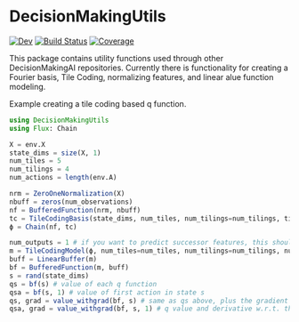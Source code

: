 # DecisionMakingUtils

<!--[![Stable](https://img.shields.io/badge/docs-stable-blue.svg)](https://DecisionMakingAI.github.io/DecisionMakingUtils.jl/stable)-->
[![Dev](https://img.shields.io/badge/docs-dev-blue.svg)](https://DecisionMakingAI.github.io/DecisionMakingUtils.jl/dev)
[![Build Status](https://github.com/DecisionMakingAI/DecisionMakingUtils.jl/workflows/CI/badge.svg)](https://github.com/DecisionMakingAI/DecisionMakingUtils.jl/actions)
[![Coverage](https://codecov.io/gh/DecisionMakingAI/DecisionMakingUtils.jl/branch/master/graph/badge.svg)](https://codecov.io/gh/DecisionMakingAI/DecisionMakingUtils.jl)


This package contains utility functions used through other DecisionMakingAI repositories. Currently there is functionality for creating a Fourier basis, Tile Coding, normalizing features, and linear alue function modeling. 

Example creating a tile coding based q function. 
```julia
using DecisionMakingUtils
using Flux: Chain

X = env.X  
state_dims = size(X, 1)
num_tiles = 5
num_tilings = 4
num_actions = length(env.A)

nrm = ZeroOneNormalization(X)
nbuff = zeros(num_observations)
nf = BufferedFunction(nrm, nbuff)
tc = TileCodingBasis(state_dims, num_tiles, num_tilings=num_tilings, tiling_type=:wrap)
ϕ = Chain(nf, tc)

num_outputs = 1 # if you want to predict successor features, this should be length(tc)
m = TileCodingModel(ϕ, num_tiles=num_tiles, num_tilings=num_tilings, num_outputs=num_outputs,num_actions=num_actions)
buff = LinearBuffer(m)
bf = BufferedFunction(m, buff)
s = rand(state_dims)
qs = bf(s) # value of each q function
qsa = bf(s, 1) # value of first action in state s
qs, grad = value_withgrad(bf, s) # same as qs above, plus the gradient w.r.t. each action this is just phi(s) for each a. grad has shape of m.w (model weights)
qsa, grad = value_withgrad(bf, s, 1) # q value and derivative w.r.t. that action in state s. 
```